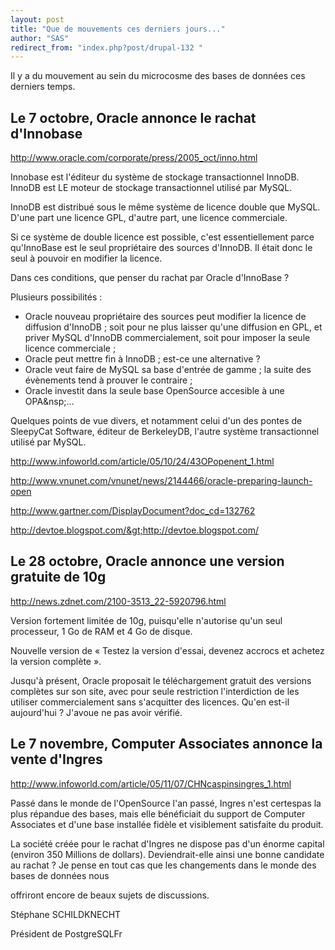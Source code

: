 ```yaml
---
layout: post
title: "Que de mouvements ces derniers jours..."
author: "SAS"
redirect_from: "index.php?post/drupal-132 "
---
```




<p>

Il y a du mouvement au sein du microcosme des bases de données ces derniers temps.

</p>

<h2> Le 7 octobre, Oracle annonce le rachat d'Innobase </h2>

<a href="http://www.oracle.com/corporate/press/2005_oct/inno.html">http://www.oracle.com/corporate/press/2005_oct/inno.html</a>

<p>

Innobase est l'éditeur du système de stockage transactionnel InnoDB. InnoDB est LE moteur de stockage transactionnel utilisé par MySQL.

</p>

<p>

InnoDB est distribué sous le même système de licence double que MySQL. D'une part une licence GPL, d'autre part, une licence commerciale.

</p>

<p>

Si ce système de double licence est possible, c'est essentiellement parce qu'InnoBase est le seul propriétaire des sources d'InnoDB. Il était donc le seul à pouvoir en modifier la licence.

</p>

<p>

Dans ces conditions, que penser du rachat par Oracle d'InnoBase&nbsp;?

</p>

<p>

Plusieurs possibilités&nbsp;:

</p>

<ul>

<li> Oracle nouveau propriétaire des sources peut modifier la licence de diffusion d'InnoDB&nbsp;; soit pour ne plus laisser qu'une diffusion en GPL, et priver MySQL d'InnoDB commercialement, soit pour imposer la seule licence commerciale&nbsp;;

</li>

<li> Oracle peut mettre fin à InnoDB&nbsp;; est-ce une alternative&nbsp;?

</li>

<li> Oracle veut faire de MySQL sa base d'entrée de gamme&nbsp;; la suite des évènements tend à prouver le contraire&nbsp;;

</li>

<li> Oracle investit dans la seule base OpenSource accesible à une OPA&amp;nsp;...

</li>

</ul>

<p>

Quelques points de vue divers, et notamment celui d'un des pontes de SleepyCat Software, éditeur de BerkeleyDB, l'autre système transactionnel utilisé par MySQL.

<a href="http://www.infoworld.com/article/05/10/24/43OPopenent_1.html">http://www.infoworld.com/article/05/10/24/43OPopenent_1.html</a>

<a href="http://www.vnunet.com/vnunet/news/2144466/oracle-preparing-launch-open">http://www.vnunet.com/vnunet/news/2144466/oracle-preparing-launch-open</a>

<a href="http://www.gartner.com/DisplayDocument?doc_cd=132762">http://www.gartner.com/DisplayDocument?doc_cd=132762</a>

<a href="http://devtoe.blogspot.com/">http://devtoe.blogspot.com/&gt;http://devtoe.blogspot.com/</a>

</p>

<h2> Le 28 octobre, Oracle annonce une version gratuite de 10g </h2>

<a href="http://news.zdnet.com/2100-3513_22-5920796.html">http://news.zdnet.com/2100-3513_22-5920796.html</a>

<p>

Version fortement limitée de 10g, puisqu'elle n'autorise qu'un seul processeur, 1 Go de RAM et 4 Go de disque.

Nouvelle version de «&nbsp;Testez la version d'essai, devenez accrocs et achetez la version complète&nbsp;».

</p>

<p>

Jusqu'à présent, Oracle proposait le téléchargement gratuit des versions complètes sur son site, avec pour seule restriction l'interdiction de les utiliser commercialement sans s'acquitter des licences. Qu'en est-il aujourd'hui&nbsp;? J'avoue ne pas avoir vérifié.

</p>

<h2> Le 7 novembre, Computer Associates annonce la vente d'Ingres </h2>

<a href="http://www.infoworld.com/article/05/11/07/CHNcaspinsingres_1.html">http://www.infoworld.com/article/05/11/07/CHNcaspinsingres_1.html</a>

<p>

Passé dans le monde de l'OpenSource l'an passé, Ingres n'est certespas la plus répandue des bases, mais elle bénéficiait du support de Computer Associates et d'une base installée fidèle et visiblement satisfaite du produit.

</p>

<p>

La société créée pour le rachat d'Ingres ne dispose pas d'un énorme capital (environ 350 Millions de dollars). Deviendrait-elle ainsi une bonne candidate au rachat&nbsp;? Je pense en tout cas que les changements dans le monde des bases de données nous

offriront encore de beaux sujets de discussions.

</p>

Stéphane SCHILDKNECHT

Président de PostgreSQLFr